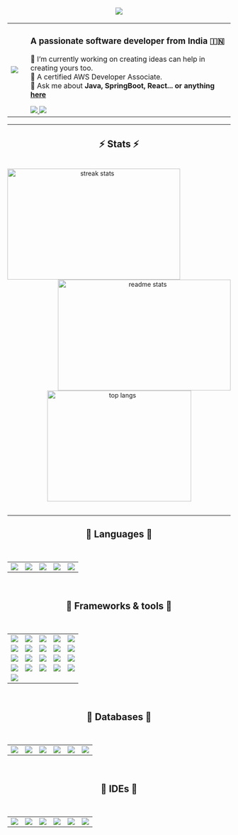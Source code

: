 <h1 align="center">
    <img src="https://readme-typing-svg.herokuapp.com/?font=Righteous&size=35&center=true&vCenter=true&width=500&height=70&duration=4000&lines=I'm+Ashish+Uniyal(bertoxious)!;" />
</h1>

<div align="center">
    <table style="border-collapse: collapse; border: none;">
        <tr style="border: none;">
            <td style="border: none;">
                <a href="https://www.credly.com/badges/9da8bf39-8233-43bf-812f-aa6592e37a5b/public_url" target="_blank">
                    <img src="https://images.credly.com/size/120x120/images/b9feab85-1a43-4f6c-99a5-631b88d5461b/image.png" />
                </a>
            </td>
            <td style="padding-left: 20px; text-align: left;">
                <h3>A passionate software developer from India 🇮🇳</h3>
                <p>
                    🔭 I’m currently working on creating ideas can help in creating yours too.
                    <br/>
                    🌱 A certified AWS Developer Associate.
                    <br/>
                    💬 Ask me about <strong>Java, SpringBoot, React... or anything <a href="https://github.com/bertoxious/bertoxious/issues">here</a></strong>
                </p>
                <div> 
                    <a href="mailto:ashishdev@zohomail.in">
                        <img src="https://img.shields.io/badge/Gmail-333333?style=for-the-badge&logo=gmail&logoColor=red" />
                    </a>
                    <a href="https://www.linkedin.com/in/auniyal" target="_blank">
                        <img src="https://img.shields.io/badge/LinkedIn-0077B5?style=for-the-badge&logo=linkedin&logoColor=white" />
                    </a>
                </div>
            </td>
        </tr>
    </table>
</div>

<hr/>

<h2 align="center">⚡ Stats ⚡</h2>
<br/>
<div align="center">
    <img align="left" width="390" height="250" src="https://github-readme-streak-stats-salesp07.vercel.app/?user=bertoxious&count_private=true&theme=react&border_radius=10" alt="streak stats"/>
    <img align="right" width="390" height="250" src="https://github-readme-stats-salesp07.vercel.app/api?username=bertoxious&count_private=true&show_icons=true&theme=react&rank_icon=github&border_radius=10" alt="readme stats"/>
</div>
<div align="center">
    <img width="325" height="250" src="https://github-readme-stats-salesp07.vercel.app/api/top-langs/?username=bertoxious&hide=HTML&langs_count=8&layout=compact&theme=react&border_radius=10&size_weight=0.5&count_weight=0.5&exclude_repo=github-readme-stats" alt="top langs"/>
</div>
<br/>
<hr/>
<h2 align="center">🚢 Languages 🛫</h2>
<br/>
<table align="center">
    <tr>
        <td align="center">
            <img src="https://skillicons.dev/icons?i=java" />
        </td>
        <td align="center">
            <img src="https://skillicons.dev/icons?i=py" />
        </td>
        <td align="center">
            <img src="https://skillicons.dev/icons?i=js" />
        </td>
        <td align="center">
            <img src="https://skillicons.dev/icons?i=html" />
        </td>
        <td align="center">
            <img src="https://skillicons.dev/icons?i=css" />
        </td>
    </tr>
</table>
<br/>

<h2 align="center">🚢 Frameworks & tools 🛫</h2>
<br/>
<table align="center">
    <tr>
        <td align="center">
            <img src="https://skillicons.dev/icons?i=aws" />
        </td>
        <td align="center">
            <img src="https://skillicons.dev/icons?i=docker" />
        </td>
        <td align="center">
            <img src="https://skillicons.dev/icons?i=kubernetes" />
        </td>
        <td align="center">
            <img src="https://skillicons.dev/icons?i=bootstrap" />
        </td>
        <td align="center">
            <img src="https://skillicons.dev/icons?i=mui" />
        </td>
    </tr>
    <tr>
        <td align="center">
            <img src="https://skillicons.dev/icons?i=github" />
        </td>
        <td align="center">
            <img src="https://skillicons.dev/icons?i=git" />
        </td>
        <td align="center">
            <img src="https://skillicons.dev/icons?i=maven" />
        </td>
        <td align="center">
            <img src="https://skillicons.dev/icons?i=gradle" />
        </td>
        <td align="center">
            <img src="https://skillicons.dev/icons?i=jenkins" />
        </td>
    </tr>
    <tr>
        <td align="center">
            <img src="https://skillicons.dev/icons?i=elasticsearch" />
        </td>
        <td align="center">
            <img src="https://skillicons.dev/icons?i=nginx" />
        </td>
        <td align="center">
            <img src="https://skillicons.dev/icons?i=npm" />
        </td>
        <td align="center">
            <img src="https://skillicons.dev/icons?i=postman" />
        </td>
        <td align="center">
            <img src="https://skillicons.dev/icons?i=redux" />
        </td>
    </tr>
    <tr>
        <td align="center">
            <img src="https://skillicons.dev/icons?i=rabbitmq" />
        </td>
        <td align="center">
            <img src="https://skillicons.dev/icons?i=kafka" />
        </td>
        <td align="center">
            <img src="https://skillicons.dev/icons?i=nodejs" />
        </td>
        <td align="center">
            <img src="https://skillicons.dev/icons?i=django" />
        </td>
        <td align="center">
            <img src="https://skillicons.dev/icons?i=vite" />
        </td>
    </tr>
    <tr>
        <td align="center">
            <img src="https://skillicons.dev/icons?i=vim" />
        </td>
    </tr>
</table>
<br/>

<h2 align="center">🚢 Databases 🛫</h2>
<br/>
<table align="center">
    <tr>
        <td align="center">
            <img src="https://skillicons.dev/icons?i=mongodb" />
        </td>
        <td align="center">
            <img src="https://skillicons.dev/icons?i=postgres" />
        </td>
        <td align="center">
            <img src="https://skillicons.dev/icons?i=dynamodb" />
        </td>
        <td align="center">
            <img src="https://skillicons.dev/icons?i=mysql" />
        </td>
        <td align="center">
            <img src="https://skillicons.dev/icons?i=hibernate" />
        </td>
        <td align="center">
            <img src="https://skillicons.dev/icons?i=redis" />
        </td>
    </tr>
</table>
<br/>

<h2 align="center">🚢 IDEs 🛫</h2>
<br/>
<table align="center">
    <tr>
        <td align="center">
            <img src="https://skillicons.dev/icons?i=idea" />
        </td>
        <td align="center">
            <img src="https://skillicons.dev/icons?i=vscode" />
        </td>
        <td align="center">
            <img src="https://skillicons.dev/icons?i=pycharm" />
        </td>
        <td align="center">
            <img src="https://skillicons.dev/icons?i=sublime" />
        </td>
        <td align="center">
            <img src="https://skillicons.dev/icons?i=androidstudio" />
        </td>
        <td align="center">
            <img src="https://skillicons.dev/icons?i=atom" />
        </td>
    </tr>
</table>
<br/>
